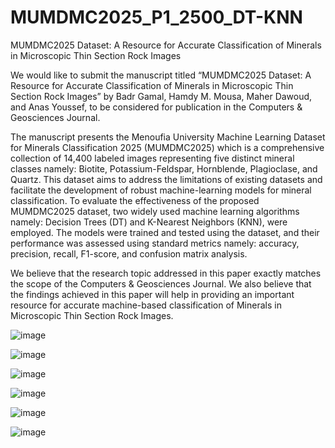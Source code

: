 # MUMDMC2025_P1_2500_DT-KNN
MUMDMC2025 Dataset: A Resource for Accurate Classification of Minerals in Microscopic Thin Section Rock Images

We would like to submit the manuscript titled “MUMDMC2025 Dataset: A Resource for Accurate Classification of Minerals in Microscopic Thin Section Rock Images” by Badr Gamal, Hamdy M. Mousa, Maher Dawoud, and Anas Youssef, to be considered for publication in the Computers & Geosciences Journal.

The manuscript presents the Menoufia University Machine Learning Dataset for Minerals Classification 2025 (MUMDMC2025) which is a comprehensive collection of 14,400 labeled images representing five distinct mineral classes namely: Biotite, Potassium-Feldspar, Hornblende, Plagioclase, and Quartz. This dataset aims to address the limitations of existing datasets and facilitate the development of robust machine-learning models for mineral classification. To evaluate the effectiveness of the proposed MUMDMC2025 dataset, two widely used machine learning algorithms namely: Decision Trees (DT) and K-Nearest Neighbors (KNN), were employed. The models were trained and tested using the dataset, and their performance was assessed using standard metrics namely: accuracy, precision, recall, F1-score, and confusion matrix analysis. 

We believe that the research topic addressed in this paper exactly matches the scope of the Computers & Geosciences Journal. We also believe that the findings achieved in this paper will help in providing an important resource for accurate machine-based classification of Minerals in Microscopic Thin Section Rock Images. 


![image](https://github.com/user-attachments/assets/a241dd8d-bbae-4bed-8929-7c709625e295)

![image](https://github.com/user-attachments/assets/eda2eb98-4216-4f34-b15a-72818971f37b)

![image](https://github.com/user-attachments/assets/a9765e9d-0103-4c07-a440-e9ae2753a823)

![image](https://github.com/user-attachments/assets/4f6af547-2d54-4ddd-9637-4a83533165ce)

![image](https://github.com/user-attachments/assets/22b46dbc-99fd-4a25-9345-9ba57ac2501e)

![image](https://github.com/user-attachments/assets/45e6f056-00de-4ec4-9a8e-a17055af366e)

